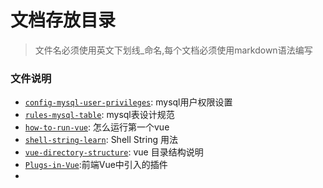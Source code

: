 # 文档存放目录
> 文件名必须使用英文下划线_命名,每个文档必须使用markdown语法编写
### 文件说明
- [`config-mysql-user-privileges`](./all/config-mysql-user-privileges.md): mysql用户权限设置
- [`rules-mysql-table`](./all/rules-mysql-table.md): mysql表设计规范
- [`how-to-run-vue`](./all/how-to-run-vue.md): 怎么运行第一个vue
- [`shell-string-learn`](./all/shell-string-learn.md): Shell String 用法
- [`vue-directory-structure`](./all/vue-directory-structure.md): vue 目录结构说明
- [`Plugs-in-Vue`](./all/Plugs-in-Vue.md):前端Vue中引入的插件
-
